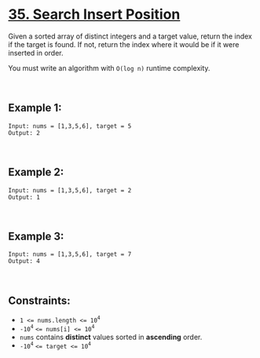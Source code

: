 # [35. Search Insert Position](https://leetcode.com/problems/search-insert-position)

Given a sorted array of distinct integers and a target value, return the index if the target is found. If not, return the index where it would be if it were inserted in order.

You must write an algorithm with `O(log n)` runtime complexity.

<br />

## Example 1:
```
Input: nums = [1,3,5,6], target = 5
Output: 2
```

<br />

## Example 2:
```
Input: nums = [1,3,5,6], target = 2
Output: 1
```

<br />

## Example 3:
```
Input: nums = [1,3,5,6], target = 7
Output: 4
```

<br />

## Constraints:
- `1 <= nums.length <= 10`<sup>`4`</sup>
- `-10`<sup>`4`</sup> `<= nums[i] <= 10`<sup>`4`</sup>
- `nums` contains **distinct** values sorted in **ascending** order.
- `-10`<sup>`4`</sup> `<= target <= 10`<sup>`4`</sup>